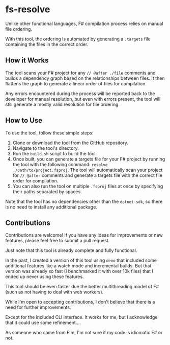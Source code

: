 # fs-resolve

Unlike other functional languages, F# compilation process relies on manual file
ordering.

With this tool, the ordering is automated by generating a `.targets` file
containing the files in the correct order.

## How it Works

The tool scans your F# project for any `// @after ./file` comments and builds a
dependency graph based on the relationships between files. It then flattens the
graph to generate a linear order of files for compilation.

Any errors encountered during the process will be reported back to the developer
for manual resolution, but even with errors present, the tool will still
generate a mostly valid resolution for file ordering.

## How to Use

To use the tool, follow these simple steps:

1. Clone or download the tool from the GitHub repository.
2. Navigate to the tool's directory.
3. Run the `build.sh` script to build the tool.
4. Once built, you can generate a targets file for your F# project by running
   the tool with the following command: `resolve ./path/to/project.fsproj`. The
   tool will automatically scan your project for `// @after` comments and
   generate a targets file with the correct file order for compilation.
5. You can also run the tool on multiple `.fsproj` files at once by specifying
   their paths separated by spaces.

Note that the tool has no dependencies other than the `dotnet-sdk`, so there is
no need to install any additional package.

## Contributions

Contributions are welcome! If you have any ideas for improvements or new
features, please feel free to submit a pull request.

Just note that this tool is already complete and fully functional.

In the past, I created a version of this tool using `deno` that included some
additional features like a watch mode and incremental builds. But that version
was already so fast (I benchmarked it with over 10k files) that I ended up never
using these features.

This tool should be even faster due the better multithreading model of F# (such
as not having to deal with web workers).

While I'm open to accepting contributions, I don't believe that there is a need
for further improvements.

Except for the included CLI interface. It works for me, but I acknowledge that
it could use some refinement....

As someone who came from Elm, I'm not sure if my code is idiomatic F# or not.
